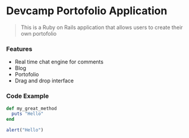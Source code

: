 # Devcamp Portofolio Application

> This is a Ruby on Rails application that allows users to create their own portofolio

### Features

- Real time chat engine for comments
- Blog
- Portofolio
- Drag and drop interface

### Code Example

```ruby
def my_great_method
  puts "Hello"
end
```

```javascript
alert("Hello")
```